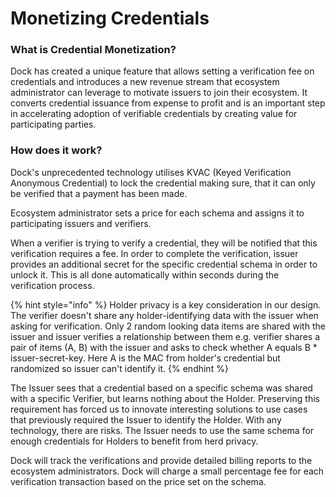 # Monetizing Credentials

### What is Credential Monetization?

Dock has created a unique feature that allows setting a verification fee on credentials and introduces a new revenue stream that ecosystem administrator can leverage to motivate issuers to join their ecosystem. It converts credential issuance from expense to profit and is an important step in accelerating adoption of verifiable credentials by creating value for participating parties.&#x20;

### How does it work?

Dock's unprecedented technology utilises KVAC (Keyed Verification Anonymous Credential) to lock the credential making sure, that it can only be verified that a payment has been made.&#x20;

Ecosystem administrator sets a price for each schema and assigns it to participating issuers and verifiers.&#x20;

When a verifier is trying to verify a credential, they will be notified that this verification requires a fee. In order to complete the verification, issuer provides an additional secret for the specific credential schema in order to unlock it. This is all done automatically within seconds during the verification process.&#x20;

{% hint style="info" %}
Holder privacy is a key consideration in our design. The verifier doesn't share any holder-identifying data  with the issuer when asking for verification. Only 2 random looking data items are shared with the issuer and issuer verifies a relationship between them e.g. verifier shares a pair of items (A, B) with the issuer and asks to check whether A equals B \* issuer-secret-key. Here A is the MAC from holder's credential but randomized so issuer can't identify it.
{% endhint %}

The Issuer sees that a credential based on a specific schema was shared with a specific Verifier, but learns nothing about the Holder. Preserving this requirement has forced us to innovate interesting solutions to use cases that previously required the Issuer to identify the Holder. With any technology, there are risks. The Issuer needs to use the same schema for enough credentials for Holders to benefit from herd privacy.

Dock will track the verifications and provide detailed billing reports to the ecosystem administrators. Dock will charge a small percentage fee for each verification transaction based on the price set on the schema.
